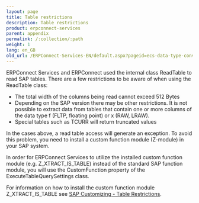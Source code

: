 ```yaml
---
layout: page
title: Table restrictions
description: Table restrictions
product: erpconnect-services
parent: appendix
permalink: /:collection/:path
weight: 1
lang: en_GB
old_url: /ERPConnect-Services-EN/default.aspx?pageid=ecs-data-type-conversion
---
```


ERPConnect Services and ERPConnect used the internal class ReadTable to read SAP tables. There are a few restrictions to be aware of when using the ReadTable class:

   - The total width of the columns being read cannot exceed 512 Bytes
   - Depending on the SAP version there may be other restrictions. It is not possible to extract data from tables that contain one or more columns of the data type f (FLTP, floating point) or x (RAW, LRAW).
   - Special tables such as TCURR will return truncated values

In the cases above, a read table access will generate an exception. To avoid this problem, you need to install a custom function module (Z-module) in your SAP system.

In order for ERPConnect Services to utilize the installed custom function module (e.g. Z_XTRACT_IS_TABLE) instead of the standard SAP function module, you will use the CustomFunction property of the ExecuteTableQuerySettings class.

For information on how to install the custom function module Z_XTRACT_IS_TABLE see [SAP Customizing - Table Restrictions](../../../sap-customizing/table-restrictions). 